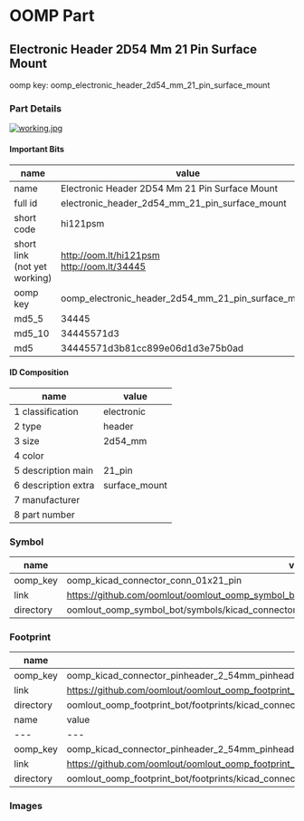 # OOMP Part  
## Electronic Header 2D54 Mm 21 Pin Surface Mount  
  
oomp key: oomp_electronic_header_2d54_mm_21_pin_surface_mount  
  
### Part Details  
  
[![working.jpg](working_600.jpg)](working.jpg)  
  
#### Important Bits  
| name | value | 
| --- | --- | 
| name | Electronic Header 2D54 Mm 21 Pin Surface Mount | 
| full id | electronic_header_2d54_mm_21_pin_surface_mount | 
| short code | hi121psm | 
| short link<br>(not yet working) | http://oom.lt/hi121psm<br>http://oom.lt/34445 | 
| oomp key | oomp_electronic_header_2d54_mm_21_pin_surface_mount | 
| md5_5 | 34445 | 
| md5_10 | 34445571d3 | 
| md5 | 34445571d3b81cc899e06d1d3e75b0ad | 
#### ID Composition  
| name | value | 
| --- | --- | 
| 1 classification | electronic | 
| 2 type | header | 
| 3 size | 2d54_mm | 
| 4 color |  | 
| 5 description main | 21_pin | 
| 6 description extra | surface_mount | 
| 7 manufacturer |  | 
| 8 part number |  | 
### Symbol  
| name | value | 
| --- | --- | 
| oomp_key | oomp_kicad_connector_conn_01x21_pin | 
| link | https://github.com/oomlout/oomlout_oomp_symbol_bot/tree/main/symbols/kicad_connector_conn_01x21_pin | 
| directory | oomlout_oomp_symbol_bot/symbols/kicad_connector_conn_01x21_pin//working/working.kicad_sym | 
### Footprint  
| name | value | 
| --- | --- | 
| oomp_key | oomp_kicad_connector_pinheader_2_54mm_pinheader_1x21_p2_54mm_vertical | 
| link | https://github.com/oomlout/oomlout_oomp_footprint_bot/tree/main/foootprntss/kicad_connector_pinheader_2_54mm_pinheader_1x21_p2_54mm_vertical | 
| directory | oomlout_oomp_footprint_bot/footprints/kicad_connector_pinheader_2_54mm_pinheader_1x21_p2_54mm_vertical//working/working.kicad_mod | 
| name | value | 
| --- | --- | 
| oomp_key | oomp_kicad_connector_pinheader_2_54mm_pinheader_1x21_p2_54mm_vertical_smd_pin | 
| link | https://github.com/oomlout/oomlout_oomp_footprint_bot/tree/main/foootprntss/kicad_connector_pinheader_2_54mm_pinheader_1x21_p2_54mm_vertical_smd_pin | 
| directory | oomlout_oomp_footprint_bot/footprints/kicad_connector_pinheader_2_54mm_pinheader_1x21_p2_54mm_vertical_smd_pin//working/working.kicad_mod | 
### Images  
